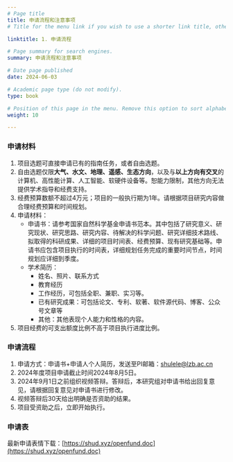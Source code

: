 ```yaml
---
# Page title
title: 申请流程和注意事项
# Title for the menu link if you wish to use a shorter link title, otherwise remove this option.

linktitle: 1. 申请流程

# Page summary for search engines.
summary: 申请流程和注意事项

# Date page published
date: 2024-06-03

# Academic page type (do not modify).
type: book

# Position of this page in the menu. Remove this option to sort alphabetically.
weight: 10

---
```



### 申请材料

1. 项目选题可直接申请已有的指南任务，或者自由选题。
1. 自由选题仅限**大气、水文、地理、遥感、生态方向**，以及与**以上方向有交叉**的计算机、高性能计算、人工智能、软硬件设备等。恕能力限制，其他方向无法提供学术指导和经费支持。
1. 经费预算数额不超过4万元；项目的一般执行期为1年。请根据项目研究内容做合理经费预算和时间规划。
1. 申请材料：
   - 申请书：请参考国家自然科学基金申请书范本。其中包括了研究意义、研究现状、研究思路、研究内容、待解决的科学问题、研究详细技术路线、拟取得的科研成果、详细的项目时间表、经费预算、现有研究基础等。申请书应包含项目执行的时间表，详细规划任务完成的重要时间节点，时间规划应详细到季度。
   - 学术简历：
     - 姓名、照片、联系方式
     - 教育经历
     - 工作经历，可包括全职、兼职、实习等。
     - 已有研究成果：可包括论文、专利、软著、软件源代码、博客、公众号文章等
     - 其他：其他表现个人能力和性格的内容。
1. 项目经费的可支出额度比例不高于项目执行进度比例。

### 申请流程
1. 申请方式：申请书+申请人个人简历，发送至PI邮箱：[shulele@lzb.ac.cn](mailto:shulele@lzb.ac.cn)
1. 2024年度项目申请截止时间2024年8月5日。
1. 2024年9月1日之前组织视频答辩。答辩后，本研究组对申请书给出回复意见，请根据回复意见对申请书进行修改。
1. 视频答辩后30天给出明确是否资助的结果。
1. 项目受资助之后，立即开始执行。




### 申请表
最新申请表情下载：[https://shud.xyz/openfund.doc](https://shud.xyz/openfund.doc)


